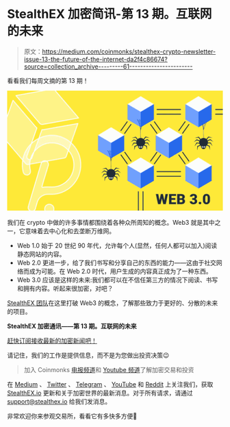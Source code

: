 # StealthEX 加密简讯-第 13 期。互联网的未来

> 原文：<https://medium.com/coinmonks/stealthex-crypto-newsletter-issue-13-the-future-of-the-internet-da2f4c86674?source=collection_archive---------61----------------------->

看看我们每周文摘的第 13 期！

![](img/cdfaa379de596c0aea2c77cf49ccc6ca.png)

我们在 crypto 中做的许多事情都围绕着各种众所周知的概念。Web3 就是其中之一，它意味着去中心化和去垄断万维网。

*   Web 1.0 始于 20 世纪 90 年代，允许每个人(显然，任何人都可以加入)阅读静态网站的内容。
*   Web 2.0 更进一步，给了我们书写和分享自己的东西的能力——这由于社交网络而成为可能。在 Web 2.0 时代，用户生成的内容真正成为了一种东西。
*   Web 3.0 应该是这样的未来:我们都可以在不信任第三方的情况下阅读、书写和拥有内容。听起来很加密，对吧？

[StealthEX 团队](https://stealthex.io/blog/)在这里打破 Web3 的概念，了解那些致力于更好的、分散的未来的项目。

**StealthEX 加密通讯——第 13 期。互联网的未来**

[赶快订阅接收最新的加密新闻吧！](https://www.getrevue.co/profile/stealthex_io)

请记住，我们的工作是提供信息，而不是为您做出投资决策😉

> 加入 Coinmonks [电报频道](https://t.me/coincodecap)和 [Youtube 频道](https://www.youtube.com/c/coinmonks/videos)了解加密交易和投资

在 [Medium](https://stealthex-io.medium.com/) 、 [Twitter](https://twitter.com/Stealthex_io) 、 [Telegram](https://t.me/StealthEX) 、 [YouTube](https://www.youtube.com/channel/UCeES_XBesX76ge7xf1meuSw) 和 [Reddit](https://www.reddit.com/user/Stealthex_io) 上关注我们，获取 [StealthEX.io](https://stealthex.io/) 更新和关于加密世界的最新消息。对于所有请求，请通过 support@stealthex.io 给我们发消息。

非常欢迎你来参观交易所，看看它有多快多方便💛